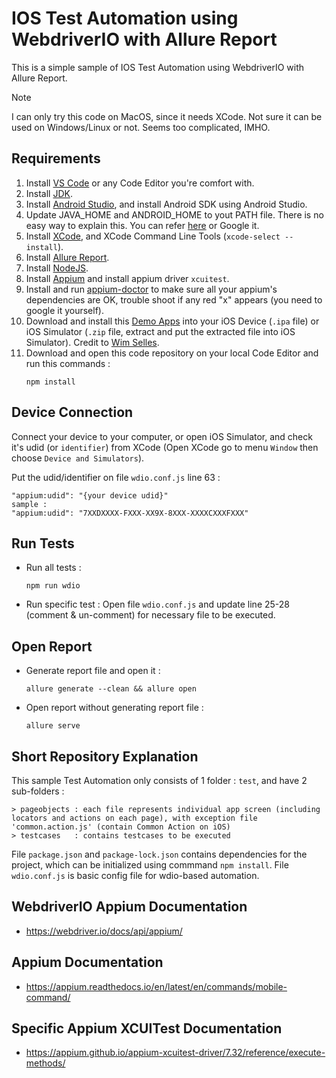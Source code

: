 # IOS Test Automation using WebdriverIO with Allure Report
This is a simple sample of IOS Test Automation using WebdriverIO with Allure Report.

> [!NOTE]  
> I can only try this code on MacOS, since it needs XCode. Not sure it can be used on Windows/Linux or not. Seems too complicated, IMHO.

## Requirements

1. Install [VS Code](https://code.visualstudio.com/) or any Code Editor you're comfort with.
2. Install [JDK](https://www.oracle.com/java/technologies/downloads/).
3. Install [Android Studio](https://developer.android.com/studio/install), and install Android SDK using Android Studio.
4. Update JAVA_HOME and ANDROID_HOME to yout PATH file. There is no easy way to explain this. You can refer [here](https://medium.com/@zorozeri/setting-up-java-home-5abae0118bfe) or Google it.
5. Install [XCode](https://apps.apple.com/us/app/xcode/id497799835?mt=12), and XCode Command Line Tools (`xcode-select --install`).
6. Install [Allure Report](https://allurereport.org/docs/install/).
7. Install [NodeJS](https://nodejs.org/en/download/prebuilt-installer). 
8. Install [Appium](https://appium.io/docs/en/2.2/quickstart/install/) and install appium driver `xcuitest`.
9. Install and run [appium-doctor](https://www.npmjs.com/package/appium-doctor) to make sure all your appium's dependencies are OK, trouble shoot if any red "x" appears (you need to google it yourself).
10. Download and install this [Demo Apps](https://github.com/saucelabs/my-demo-app-rn/releases) into your iOS Device (`.ipa` file) or iOS Simulator (`.zip` file, extract and put the extracted file into iOS Simulator). Credit to [Wim Selles](https://github.com/wswebcreation).
11. Download and open this code repository on your local Code Editor and run this commands :
    ```
    npm install
    ```
    
## Device Connection

Connect your device to your computer, or open iOS Simulator, and check it's udid (or `identifier`) from XCode (Open XCode go to menu `Window` then choose `Device and Simulators`). 

Put the udid/identifier on file `wdio.conf.js` line 63 : 
```
"appium:udid": "{your device udid}"
sample : 
"appium:udid": "7XXDXXXX-FXXX-XX9X-8XXX-XXXXCXXXFXXX"
```
   
## Run Tests
* Run all tests : 
   ```
   npm run wdio
   ```

* Run specific test :
  Open file `wdio.conf.js` and update line 25-28 (comment & un-comment) for necessary file to be executed.

## Open Report
*  Generate report file and open it :

   ```
   allure generate --clean && allure open
   ```
*  Open report without generating report file :

   ```
   allure serve
   ```
   

## Short Repository Explanation

This sample Test Automation only consists of 1 folder : `test`, and have 2 sub-folders : 
   ```
   > pageobjects : each file represents individual app screen (including locators and actions on each page), with exception file 'common.action.js' (contain Common Action on iOS)
   > testcases   : contains testcases to be executed
   ```
File `package.json` and `package-lock.json` contains dependencies for the project, which can be initialized using commmand `npm install`.
File  `wdio.conf.js` is basic config file for wdio-based automation.

## WebdriverIO Appium Documentation
- https://webdriver.io/docs/api/appium/

## Appium Documentation
- https://appium.readthedocs.io/en/latest/en/commands/mobile-command/

## Specific Appium XCUITest Documentation
- https://appium.github.io/appium-xcuitest-driver/7.32/reference/execute-methods/
